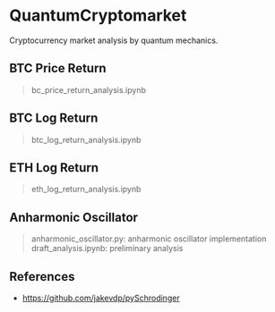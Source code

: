 # QuantumCryptomarket
Cryptocurrency market analysis by quantum mechanics.

## BTC Price Return
> bc_price_return_analysis.ipynb

## BTC Log Return
> btc_log_return_analysis.ipynb

## ETH Log Return
> eth_log_return_analysis.ipynb

## Anharmonic Oscillator
> anharmonic_oscillator.py: anharmonic oscillator implementation
> draft_analysis.ipynb: preliminary analysis

## References
- https://github.com/jakevdp/pySchrodinger
